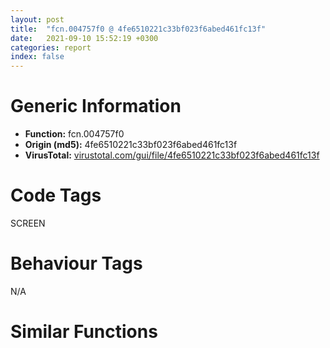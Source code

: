 ```yaml
---
layout: post
title:  "fcn.004757f0 @ 4fe6510221c33bf023f6abed461fc13f"
date:   2021-09-10 15:52:19 +0300
categories: report
index: false
---
```


# Generic Information
- **Function:** fcn.004757f0
- **Origin (md5):** 4fe6510221c33bf023f6abed461fc13f
- **VirusTotal:** [virustotal.com/gui/file/4fe6510221c33bf023f6abed461fc13f][virustotal_ref]

# Code Tags
<span class="tag" id="SCREEN">SCREEN</span>


# Behaviour Tags
<span class="bhv-tag" id="na">N/A</span>

# Similar Functions
<script type="text/javascript" src="https://www.gstatic.com/charts/loader.js"></script>
<script type="text/javascript">

    google.charts.load('current', {'packages':['corechart']});
    google.charts.setOnLoadCallback(drawChart);

    function drawChart() {
    var data = new google.visualization.DataTable();
        data.addColumn('number', 'X');
        data.addColumn('number', 'Y');
        data.addColumn({type: 'string', role: 'tooltip', 'p': {'html': true}});
        data.addColumn({'type': 'string', 'role': 'style'});
        
        data.addRows([
    [-194.44105529785156, 130.60696411132812, '<b><a href="/report/fcn.004757f0@4fe6510221c33bf023f6abed461fc13f">fcn.004757f0</a><br>@4fe6510221c33bf023f6abed461fc13f</b><br>sub esp, 0x40<br>push ebx<br>mov ebx, dword[esp+0x48]<br>push ebp<br>push esi<br>push edi<br>test ebx, ebx<br>jne 0x475809<br>xor eax, eax<br>pop edi<br>pop esi<br>pop ebp<br>pop ebx<br>add esp, 0x40<br>ret <br>xor ebp, ebp<br>push ebp<br>call dword[sym.imp.USER32.dll_GetDC]<br>mov edi, eax<br>push edi<br>mov dword[esp+0x14], edi<br>call dword[sym.imp.GDI32.dll_CreateCompatibleDC]<br>mov esi, eax<br>test esi, esi<br>je 0x475902<br>lea eax, [esp+0x24]<br>push eax<br>push ebx<br>call dword[sym.imp.USER32.dll_GetIconInfo]<br>test eax, eax<br>je 0x4758fb<br>mov edx, dword[esp+0x34]<br>lea ecx, [esp+0x38]<br>push ecx<br>push 0x18<br>push edx<br>call dword[sym.imp.GDI32.dll_GetObjectW]<br>test eax, eax<br>je 0x4758e3<br>mov eax, dword[esp+0x40]<br>mov ecx, dword[esp+0x3c]<br>push eax<br>push ecx<br>push edi<br>call dword[sym.imp.GDI32.dll_CreateCompatibleBitmap]<br>mov ebp, eax<br>test ebp, ebp<br>je 0x4758e3<br>push ebp<br>push esi<br>call dword[sym.imp.GDI32.dll_SelectObject]<br>mov ebx, eax<br>test ebx, ebx<br>je 0x4758e3<br>mov edx, dword[esp+0x3c]<br>xor eax, eax<br>mov dword[esp+0x14], eax<br>mov dword[esp+0x18], eax<br>mov eax, dword[esp+0x40]<br>push 0xff000000<br>mov dword[esp+0x20], edx<br>mov dword[esp+0x24], eax<br>call dword[sym.imp.GDI32.dll_CreateSolidBrush]<br>mov edi, eax<br>push edi<br>lea ecx, [esp+0x18]<br>push ecx<br>push esi<br>call dword[sym.imp.USER32.dll_FillRect]<br>push edi<br>call dword[sym.imp.GDI32.dll_DeleteObject]<br>mov edx, dword[esp+0x40]<br>mov eax, dword[esp+0x3c]<br>mov ecx, dword[esp+0x54]<br>push 3<br>push 0<br>push 0<br>push edx<br>push eax<br>push ecx<br>push 0<br>push 0<br>push esi<br>call dword[sym.imp.USER32.dll_DrawIconEx]<br>push ebx<br>push esi<br>call dword[sym.imp.GDI32.dll_SelectObject]<br>mov edi, dword[esp+0x10]<br>mov edx, dword[esp+0x34]<br>mov ebx, dword[sym.imp.GDI32.dll_DeleteObject]<br>push edx<br>call ebx<br>mov eax, dword[esp+0x30]<br>push eax<br>call ebx<br>mov ebx, dword[esp+0x54]<br>push esi<br>call dword[sym.imp.GDI32.dll_DeleteDC]<br>push edi<br>push 0<br>call dword[sym.imp.USER32.dll_ReleaseDC]<br>push ebx<br>call dword[sym.imp.USER32.dll_DestroyIcon]<br>pop edi<br>pop esi<br>mov eax, ebp<br>pop ebp<br>pop ebx<br>add esp, 0x40<br>ret <br><eoc> ', 'point { fill-color: #e0440e; }'],
[-294.0010681152344, 33.095191955566406, '<b><a href="/report/fcn.0048ef00@3e981d1767f44f5fe2446a49ffe52f4e">fcn.0048ef00</a><br>@3e981d1767f44f5fe2446a49ffe52f4e</b><br>sub esp, 0x10<br>lea eax, [esp+0x18]<br>push ebx<br>push ebp<br>push esi<br>mov esi, dword[esp+0x20]<br>push edi<br>push eax<br>push esi<br>call dword[sym.imp.USER32.dll_ClientToScreen]<br>mov ebx, dword[sym.imp.USER32.dll_GetWindow]<br>push 5<br>push esi<br>call ebx<br>mov esi, eax<br>test esi, esi<br>je 0x48ef7a<br>mov ebp, dword[sym.imp.USER32.dll_GetDlgCtrlID]<br>mov edi, dword[sym.imp.USER32.dll_GetWindowLongA]<br>push esi<br>call ebp<br>cmp eax, 0xffff<br>je 0x48ef6f<br>push 0xfffffffffffffff0<br>push esi<br>call edi<br>test eax, 0x10000000<br>je 0x48ef6f<br>lea ecx, [esp+0x10]<br>push ecx<br>push esi<br>call dword[sym.imp.USER32.dll_GetWindowRect]<br>mov edx, dword[esp+0x2c]<br>mov eax, dword[esp+0x28]<br>push edx<br>lea ecx, [esp+0x14]<br>push eax<br>push ecx<br>call dword[sym.imp.USER32.dll_PtInRect]<br>test eax, eax<br>jne 0x48ef86<br>push 2<br>push esi<br>call ebx<br>mov esi, eax<br>test esi, esi<br>jne 0x48ef34<br>pop edi<br>pop esi<br>pop ebp<br>xor eax, eax<br>pop ebx<br>add esp, 0x10<br>ret 0xc<br>mov eax, esi<br>pop edi<br>pop esi<br>pop ebp<br>pop ebx<br>add esp, 0x10<br>ret 0xc<br><eoc> ', 'null'],
[-19.84860610961914, -122.42230224609375, '<b><a href="/report/fcn.00471e50@289859175c221b107317af7727d26c17">fcn.00471e50</a><br>@289859175c221b107317af7727d26c17</b><br>sub esp, 0xc<br>push ebx<br>push ebp<br>push esi<br>push edi<br>mov edi, dword[esp+0x24]<br>mov eax, edi<br>lea edx, [eax+1]<br>mov cl, byte[eax]<br>inc eax<br>test cl, cl<br>jne 0x471e60<br>sub eax, edx<br>mov esi, eax<br>lea ebp, [esi+esi]<br>push ebp<br>call dword[0x4cfe80]<br>mov ebx, eax<br>add esp, 4<br>test ebx, ebx<br>jne 0x471e89<br>pop edi<br>pop esi<br>pop ebp<br>lea eax, [ebx+0x1b]<br>pop ebx<br>add esp, 0xc<br>ret <br>mov ecx, ebx<br>call fcn.00471df0<br>push 0xf0000000<br>push 1<br>push 0<br>push 0<br>lea eax, [esp+0x24]<br>push eax<br>call dword[sym.imp.ADVAPI32.dll_CryptAcquireContextA]<br>mov esi, dword[esp+0x28]<br>test eax, eax<br>je 0x471f0f<br>mov edx, dword[esp+0x14]<br>lea ecx, [esp+0x10]<br>push ecx<br>push 0<br>push 0<br>push 0x8002<br>push edx<br>call dword[sym.imp.ADVAPI32.dll_CryptCreateHash]<br>test eax, eax<br>je 0x471f02<br>mov eax, dword[esp+0x10]<br>push 0<br>push ebp<br>push ebx<br>push eax<br>mov dword[esp+0x28], 0x10<br>call dword[sym.imp.ADVAPI32.dll_CryptHashData]<br>mov edx, dword[esp+0x10]<br>push 0<br>lea ecx, [esp+0x1c]<br>push ecx<br>push esi<br>push 2<br>push edx<br>call dword[sym.imp.ADVAPI32.dll_CryptGetHashParam]<br>mov eax, dword[esp+0x10]<br>push eax<br>call dword[sym.imp.ADVAPI32.dll_CryptDestroyHash]<br>mov ecx, dword[esp+0x14]<br>push 0<br>push ecx<br>call dword[sym.imp.ADVAPI32.dll_CryptReleaseContext]<br>xor eax, eax<br>mov dword[esi+0x10], eax<br>push ebx<br>mov byte[esi+0x14], al<br>call dword[0x4cfe84]<br>add esp, 4<br>pop edi<br>pop esi<br>pop ebp<br>xor eax, eax<br>pop ebx<br>add esp, 0xc<br>ret <br><eoc> ', 'null'],
[-198.5301055908203, 325.45465087890625, '<b><a href="/report/fcn.0040dcc6@5f763449465a14d1cdb5ea67e2f984d0">fcn.0040dcc6</a><br>@5f763449465a14d1cdb5ea67e2f984d0</b><br>sub esp, 0x24<br>push ebx<br>push ebp<br>push esi<br>push edi<br>push 0<br>call dword[sym.imp.USER32.dll_GetDC]<br>mov esi, dword[sym.imp.GDI32.dll_CreateCompatibleDC]<br>mov ebp, eax<br>push ebp<br>mov dword[esp+0x1c], ebp<br>call esi<br>mov ebx, eax<br>push ebp<br>mov dword[esp+0x18], ebx<br>call esi<br>mov esi, eax<br>lea eax, [esp+0x1c]<br>push eax<br>push 0x18<br>push dword[esp+0x40]<br>mov dword[esp+0x1c], esi<br>call dword[sym.imp.GDI32.dll_GetObjectW]<br>mov eax, dword[esp+0x24]<br>imul eax, dword[esp+0x3c]<br>cdq <br>idiv dword[esp+0x20]<br>mov ecx, eax<br>mov eax, dword[esp+0x40]<br>cmp ecx, eax<br>jge 0x40dd22<br>mov eax, ecx<br>mov dword[esp+0x40], eax<br>push eax<br>push dword[esp+0x40]<br>push ebp<br>call dword[sym.imp.GDI32.dll_CreateCompatibleBitmap]<br>push dword[esp+0x38]<br>mov ebp, eax<br>push ebx<br>mov ebx, dword[sym.imp.GDI32.dll_SelectObject]<br>call ebx<br>push ebp<br>push esi<br>mov edi, eax<br>call ebx<br>push 0xcc0020<br>push dword[esp+0x28]<br>mov esi, eax<br>xor eax, eax<br>push dword[esp+0x28]<br>push eax<br>push eax<br>push dword[esp+0x28]<br>push dword[esp+0x58]<br>push dword[esp+0x58]<br>push eax<br>push eax<br>push dword[esp+0x38]<br>call dword[sym.imp.GDI32.dll_StretchBlt]<br>push edi<br>mov edi, dword[esp+0x18]<br>push edi<br>call ebx<br>push esi<br>push dword[esp+0x14]<br>call ebx<br>mov esi, dword[sym.imp.GDI32.dll_DeleteDC]<br>push edi<br>call esi<br>push dword[esp+0x10]<br>call esi<br>push dword[esp+0x18]<br>push 0<br>call dword[sym.imp.USER32.dll_ReleaseDC]<br>pop edi<br>pop esi<br>mov eax, ebp<br>pop ebp<br>pop ebx<br>add esp, 0x24<br>ret 0xc<br><eoc> ', 'null'],
[56.52387619018555, 166.32696533203125, '<b><a href="/report/fcn.00402ff0@0403abd1e9e066fc89cddd5736647282">fcn.00402ff0</a><br>@0403abd1e9e066fc89cddd5736647282</b><br>push 0xffffffffffffffff<br>push 0x40c806<br>mov eax, dword<br>push eax<br>mov dword<br>sub esp, 0x134<br>push esi<br>push 0<br>push 2<br>call sub.KERNEL32.dll_CreateToolhelp32Snapshot<br>mov esi, eax<br>lea eax, [esp+0x10]<br>push eax<br>push esi<br>mov dword[esp+0x14], esi<br>mov dword[esp+0x18], 0x128<br>call sub.KERNEL32.dll_Process32First<br>test eax, eax<br>je 0x403110<br>mov ecx, dword[esp+0x148]<br>push ecx<br>lea ecx, [esp+8]<br>call sub.MFC42.DLL_CString::CString<br>lea ecx, [esp+4]<br>mov dword[esp+0x140], 0<br>call sub.MFC42.DLL_CString::MakeLower<br>lea edx, [esp+0x10]<br>push edx<br>push esi<br>call sub.KERNEL32.dll_Process32Next<br>test eax, eax<br>je 0x4030fc<br>push ebx<br>mov ebx, dword[sym.imp.KERNEL32.dll_CloseHandle]<br>push ebp<br>mov ebp, dword[sym.imp.KERNEL32.dll_TerminateProcess]<br>push edi<br>mov edi, dword[sym.imp.KERNEL32.dll_OpenProcess]<br>lea eax, [esp+0x40]<br>lea ecx, [esp+0x14]<br>push eax<br>call sub.MFC42.DLL_CString::CString<br>lea ecx, [esp+0x14]<br>mov byte[esp+0x14c], 1<br>call sub.MFC42.DLL_CString::MakeLower<br>mov ecx, dword[esp+0x10]<br>mov edx, dword[esp+0x14]<br>push ecx<br>push edx<br>call dword[sym.imp.MSVCRT.dll__mbscmp]<br>add esp, 8<br>test eax, eax<br>jne 0x4030d5<br>mov eax, dword[esp+0x24]<br>push eax<br>push 0<br>push 0x100001<br>call edi<br>mov esi, eax<br>test esi, esi<br>je 0x4030d5<br>push 0<br>push esi<br>call ebp<br>push esi<br>call ebx<br>lea ecx, [esp+0x14]<br>mov byte[esp+0x14c], 0<br>call fcn.0040bf10<br>mov edx, dword[esp+0x18]<br>lea ecx, [esp+0x1c]<br>push ecx<br>push edx<br>call sub.KERNEL32.dll_Process32Next<br>test eax, eax<br>jne 0x403083<br>pop edi<br>pop ebp<br>pop ebx<br>lea ecx, [esp+4]<br>mov dword[esp+0x140], 0xffffffff<br>call fcn.0040bf10<br>mov ecx, dword[esp+0x138]<br>xor eax, eax<br>pop esi<br>mov dword<br>add esp, 0x140<br>ret <br><eoc> ', 'null'],
[-80.17510223388672, -298.9068603515625, '<b><a href="/report/fcn.0043ada0@3e981d1767f44f5fe2446a49ffe52f4e">fcn.0043ada0</a><br>@3e981d1767f44f5fe2446a49ffe52f4e</b><br>sub esp, 0x60<br>push ebp<br>mov ebp, ecx<br>push esi<br>push edi<br>mov eax, dword[ebp+0x1c]<br>push eax<br>call dword[sym.imp.USER32.dll_IsIconic]<br>test eax, eax<br>jne 0x43adc4<br>mov ecx, dword[ebp+0x1c]<br>push ecx<br>call dword[sym.imp.USER32.dll_IsZoomed]<br>test eax, eax<br>je 0x43adcd<br>push 9<br>mov ecx, ebp<br>call fcn.004b7fff<br>push 3<br>mov ecx, ebp<br>call fcn.004b7fff<br>mov edx, dword[ebp+0x1c]<br>push str.User32.dll<br>mov dword[esp+0x10], edx<br>xor esi, esi<br>call dword[sym.imp.KERNEL32.dll_LoadLibraryA]<br>mov edi, eax<br>test edi, edi<br>je 0x43ae46<br>push ebx<br>push str.MonitorFromWindow<br>push edi<br>call dword[sym.imp.KERNEL32.dll_GetProcAddress]<br>push str.GetMonitorInfoA<br>push edi<br>mov ebx, eax<br>call dword[sym.imp.KERNEL32.dll_GetProcAddress]<br>test ebx, ebx<br>mov dword[esp+0x14], eax<br>je 0x43ae3a<br>test eax, eax<br>je 0x43ae3a<br>mov eax, dword[esp+0x10]<br>push 2<br>push eax<br>call ebx<br>test eax, eax<br>je 0x43ae3a<br>lea ecx, [esp+0x28]<br>mov dword[esp+0x28], 0x48<br>push ecx<br>push eax<br>call dword[esp+0x1c]<br>lea esi, [esp+0x3c]<br>push edi<br>call dword[sym.imp.KERNEL32.dll_FreeLibrary]<br>test esi, esi<br>pop ebx<br>jne 0x43ae5b<br>lea edx, [esp+0x14]<br>push 0<br>push edx<br>push 0<br>push 0x30<br>call dword[sym.imp.USER32.dll_SystemParametersInfoA]<br>lea esi, [esp+0x14]<br>mov eax, dword[esi+4]<br>mov edx, dword[esi+0xc]<br>mov ecx, dword[esi]<br>sub edx, eax<br>push 4<br>push edx<br>mov edx, dword[esi+8]<br>sub edx, ecx<br>push edx<br>push eax<br>push ecx<br>push 0<br>mov ecx, ebp<br>call fcn.004b7fb0<br>mov esi, dword[esp+0xc]<br>push esi<br>call dword[sym.imp.USER32.dll_IsWindow]<br>test eax, eax<br>je 0x43ae91<br>push 5<br>push esi<br>call dword[sym.imp.USER32.dll_ShowWindow]<br>pop edi<br>pop esi<br>pop ebp<br>add esp, 0x60<br>ret <br><eoc> ', 'null'],
[-149.80825805664062, -106.05555725097656, '<b><a href="/report/fcn.004e0e90@279a61b1e76da49531f1f16fd1102a2d">fcn.004e0e90</a><br>@279a61b1e76da49531f1f16fd1102a2d</b><br>sub esp, 0xc<br>push ebx<br>push ebp<br>push esi<br>push edi<br>mov edi, dword[esp+0x24]<br>mov eax, edi<br>lea edx, [eax+1]<br>mov cl, byte[eax]<br>inc eax<br>test cl, cl<br>jne 0x4e0ea0<br>sub eax, edx<br>mov esi, eax<br>lea ebp, [esi+esi]<br>push ebp<br>call dword[0x5401f8]<br>mov ebx, eax<br>add esp, 4<br>test ebx, ebx<br>jne 0x4e0ec9<br>pop edi<br>pop esi<br>pop ebp<br>lea eax, [ebx+0x1b]<br>pop ebx<br>add esp, 0xc<br>ret <br>mov ecx, ebx<br>call fcn.004e0e30<br>push 0xf0000000<br>push 1<br>push 0<br>push 0<br>lea eax, [esp+0x24]<br>push eax<br>call dword[sym.imp.ADVAPI32.dll_CryptAcquireContextA]<br>mov esi, dword[esp+0x28]<br>test eax, eax<br>je 0x4e0f4f<br>mov edx, dword[esp+0x14]<br>lea ecx, [esp+0x10]<br>push ecx<br>push 0<br>push 0<br>push 0x8002<br>push edx<br>call dword[sym.imp.ADVAPI32.dll_CryptCreateHash]<br>test eax, eax<br>je 0x4e0f42<br>mov eax, dword[esp+0x10]<br>push 0<br>push ebp<br>push ebx<br>push eax<br>mov dword[esp+0x28], 0x10<br>call dword[sym.imp.ADVAPI32.dll_CryptHashData]<br>mov edx, dword[esp+0x10]<br>push 0<br>lea ecx, [esp+0x1c]<br>push ecx<br>push esi<br>push 2<br>push edx<br>call dword[sym.imp.ADVAPI32.dll_CryptGetHashParam]<br>mov eax, dword[esp+0x10]<br>push eax<br>call dword[sym.imp.ADVAPI32.dll_CryptDestroyHash]<br>mov ecx, dword[esp+0x14]<br>push 0<br>push ecx<br>call dword[sym.imp.ADVAPI32.dll_CryptReleaseContext]<br>xor eax, eax<br>mov dword[esi+0x10], eax<br>push ebx<br>mov byte[esi+0x14], al<br>call dword[0x5401fc]<br>add esp, 4<br>pop edi<br>pop esi<br>pop ebp<br>xor eax, eax<br>pop ebx<br>add esp, 0xc<br>ret <br><eoc> ', 'null'],
[163.8361358642578, -187.41502380371094, '<b><a href="/report/fcn.307838f0@e0efd357fccc8f4e2c059b0b54118ba8">fcn.307838f0</a><br>@e0efd357fccc8f4e2c059b0b54118ba8</b><br>sub esp, 0x1c<br>push ebx<br>push esi<br>mov esi, dword[esp+0x28]<br>push edi<br>mov dword[esp+0x14], 0xa<br>push ebp<br>mov eax, dword[esi]<br>mov dword[esp+0x1c], 6<br>mov edi, dword[esp+0x34]<br>mov dword[esp+0x10], eax<br>mov dword[esp+0x20], 5<br>mov dword[esp+0x24], 0x14<br>mov dword[esp+0x28], 0x10<br>cmp edi, 1<br>je 0x30783937<br>cmp edi, 2<br>jne 0x30783984<br>mov eax, dword[esp+0x10]<br>push eax<br>call dword[sym.imp.USER32.dll_GetDC]<br>push 4<br>mov ebp, dword[sym.imp.GDI32.dll_GetStockObject]<br>mov dword[esp+0x18], eax<br>call ebp<br>push eax<br>lea ebp, [esi+0x28]<br>mov eax, dword[esp+0x18]<br>mov ebx, 5<br>push eax<br>call dword[sym.imp.GDI32.dll_SelectObject]<br>mov eax, dword[ebp]<br>add ebp, 4<br>push eax<br>call dword[sym.imp.GDI32.dll_DeleteObject]<br>dec ebx<br>jne 0x30783964<br>mov eax, dword[esp+0x14]<br>mov ecx, dword[esp+0x10]<br>push eax<br>push ecx<br>call dword[sym.imp.USER32.dll_ReleaseDC]<br>test edi, edi<br>je 0x3078398d<br>cmp edi, 1<br>jne 0x307839cc<br>xor ebx, ebx<br>lea ebp, [esi+0x14]<br>lea edi, [esp+0x18]<br>mov eax, 1<br>mov cl, bl<br>shl eax, cl<br>test dword[esi+0x3c], eax<br>jne 0x307839b0<br>mov eax, dword[edi]<br>push eax<br>call dword[sym.imp.USER32.dll_GetSysColor]<br>mov dword[ebp], eax<br>mov eax, dword[ebp]<br>add ebp, 4<br>push eax<br>add edi, 4<br>inc ebx<br>call dword[sym.imp.GDI32.dll_CreateSolidBrush]<br>mov dword[ebp+0x10], eax<br>lea eax, [esp+0x2c]<br>cmp edi, eax<br>jb 0x30783996<br>pop ebp<br>pop edi<br>pop esi<br>pop ebx<br>add esp, 0x1c<br>ret <br><eoc> ', 'null'],
[-13.450667381286621, 42.976829528808594, '<b><a href="/report/fcn.0040a240@0403abd1e9e066fc89cddd5736647282">fcn.0040a240</a><br>@0403abd1e9e066fc89cddd5736647282</b><br>mov eax, dword<br>push 0xffffffffffffffff<br>push 0x40d4ab<br>push eax<br>mov dword<br>sub esp, 0x20c<br>lea eax, [esp]<br>push ebx<br>push ebp<br>mov ebp, dword[sym.imp.ADVAPI32.dll_RegOpenKeyExA]<br>push esi<br>push edi<br>push eax<br>push 0x20006<br>push 0<br>push str.SoftwareMicrosoftInternet_ExplorerMain<br>push 0x80000001<br>call ebp<br>mov ebx, dword[sym.imp.MSVCRT.dll_sprintf]<br>mov esi, dword[sym.imp.ADVAPI32.dll_RegSetValueExA]<br>test eax, eax<br>jne 0x40a3ab<br>push 0x4128ec<br>lea ecx, [esp+0x20]<br>push 0x4128e8<br>push ecx<br>call ebx<br>add esp, 0xc<br>call sub.MFC42.DLL_AfxGetEmptyString<br>mov edx, dword[eax]<br>lea eax, [esp+0x1c]<br>push eax<br>lea ecx, [esp+0x18]<br>mov dword[esp+0x18], edx<br>call fcn.0040c0d2<br>mov ecx, dword[esp+0x14]<br>lea edx, [esp+0x1c]<br>mov dword[esp+0x224], 0<br>mov eax, dword[ecx-8]<br>inc eax<br>push eax<br>mov eax, dword[esp+0x14]<br>push edx<br>push 1<br>push 0<br>push str.Enable_AutoImageResize<br>push eax<br>call esi<br>push 0x4128cc<br>lea ecx, [esp+0x20]<br>push 0x4128e8<br>push ecx<br>call ebx<br>add esp, 0xc<br>lea edx, [esp+0x1c]<br>lea ecx, [esp+0x14]<br>push edx<br>call fcn.0040c0d2<br>mov eax, dword[esp+0x14]<br>mov edx, dword[esp+0x10]<br>lea ecx, [esp+0x1c]<br>mov eax, dword[eax-8]<br>lea edi, [eax+1]<br>push edi<br>push ecx<br>push 1<br>push 0<br>push str.Disable_Script_Debugger<br>push edx<br>call esi<br>mov ecx, dword[esp+0x10]<br>lea eax, [esp+0x1c]<br>push edi<br>push eax<br>push 1<br>push 0<br>push str.DisableScriptDebuggerIE<br>push ecx<br>call esi<br>mov eax, dword[esp+0x10]<br>lea edx, [esp+0x1c]<br>push edi<br>push edx<br>push 1<br>push 0<br>push str.Display_Inline_Images<br>push eax<br>call esi<br>mov edx, dword[esp+0x10]<br>lea ecx, [esp+0x1c]<br>push edi<br>push ecx<br>push 1<br>push 0<br>push str.Play_Animations<br>push edx<br>call esi<br>lea eax, [esp+0x1c]<br>push edi<br>push eax<br>push 1<br>push 0<br>mov ecx, dword[esp+0x20]<br>push str.Display_Inline_Videos<br>push ecx<br>call esi<br>mov eax, dword[esp+0x10]<br>lea edx, [esp+0x1c]<br>push edi<br>push edx<br>push 1<br>push 0<br>push str.Play_Background_Sounds<br>push eax<br>call esi<br>lea ecx, [esp+0x14]<br>mov dword[esp+0x224], 0xffffffff<br>call fcn.0040bf10<br>mov ecx, dword[esp+0x10]<br>mov edi, dword[sym.imp.ADVAPI32.dll_RegCloseKey]<br>push ecx<br>call edi<br>lea edx, [esp+0x10]<br>push edx<br>push 0x20006<br>push 0<br>push str.SOFTWAREMicrosoftInternet_ExplorerActiveX_CompatibilityD27CDB6E_AE6D_11cf_96B8_444553540000<br>push 0x80000002<br>call ebp<br>test eax, eax<br>jne 0x40a431<br>push str.00000000<br>lea eax, [esp+0x120]<br>push 0x4128e8<br>push eax<br>call ebx<br>add esp, 0xc<br>call sub.MFC42.DLL_AfxGetEmptyString<br>mov ecx, dword[eax]<br>lea edx, [esp+0x11c]<br>mov dword[esp+0x18], ecx<br>push edx<br>lea ecx, [esp+0x1c]<br>call fcn.0040c0d2<br>mov eax, dword[esp+0x18]<br>lea edx, [esp+0x11c]<br>mov ecx, dword[eax-8]<br>mov eax, dword[esp+0x10]<br>inc ecx<br>push ecx<br>push edx<br>push 1<br>push 0<br>push str.Compatibility_Flags<br>push eax<br>call esi<br>lea ecx, [esp+0x18]<br>call fcn.0040bf10<br>mov ecx, dword[esp+0x10]<br>push ecx<br>call edi<br>mov ecx, dword[esp+0x21c]<br>pop edi<br>pop esi<br>pop ebp<br>pop ebx<br>mov dword<br>add esp, 0x218<br>ret <br><eoc> ', 'null'],
[147.3544158935547, 20.491018295288086, '<b><a href="/report/fcn.00455f70@3e981d1767f44f5fe2446a49ffe52f4e">fcn.00455f70</a><br>@3e981d1767f44f5fe2446a49ffe52f4e</b><br>push 0xffffffffffffffff<br>push 0x4c2488<br>mov eax, dword<br>push eax<br>mov dword<br>sub esp, 0x44<br>push ebx<br>push ebp<br>push esi<br>mov esi, ecx<br>push edi<br>mov eax, dword[esi+0x1c]<br>push eax<br>call dword[sym.imp.USER32.dll_GetDC]<br>mov edi, eax<br>mov dword[esp+0x3c], edi<br>call fcn.0043ce90<br>push eax<br>push edi<br>call dword[sym.imp.GDI32.dll_SetStretchBltMode]<br>mov ebp, dword[sym.imp.GDI32.dll_CreateCompatibleDC]<br>push edi<br>call ebp<br>push edi<br>mov ebx, eax<br>call ebp<br>mov ebp, eax<br>mov dword[esi+0xa4], edi<br>mov dword[esp+0x10], ebp<br>mov dword[esp+0x18], 0<br>mov eax, dword[esi+0xc4]<br>test eax, eax<br>je 0x455fe1<br>mov eax, dword[esi+0xc4]<br>test eax, eax<br>jne 0x455fd7<br>mov dword[esi+0xc4], 1<br>mov eax, dword[esi+0xc0]<br>test eax, eax<br>jne 0x4560a9<br>mov ecx, dword[esi+0xd8]<br>mov edx, dword[esi+0xd4]<br>push ecx<br>push edx<br>push edi<br>call dword[sym.imp.GDI32.dll_CreateCompatibleBitmap]<br>push eax<br>push ebp<br>mov ebp, dword[sym.imp.GDI32.dll_SelectObject]<br>mov dword[esi+0xc0], eax<br>call ebp<br>mov dword[esp+0x1c], eax<br>mov eax, dword[esi+0xdc]<br>push eax<br>lea ecx, [esp+0x50]<br>call fcn.004ba9e3<br>mov edx, dword[esp+0x50]<br>mov ecx, dword[esp+0x10]<br>lea eax, [esp+0x4c]<br>neg eax<br>sbb eax, eax<br>and eax, edx<br>push eax<br>push ecx<br>call ebp<br>mov edx, dword[esi+0xd8]<br>mov ecx, dword[esp+0x10]<br>mov dword[esp+0x2c], eax<br>mov eax, dword[esi+0xd4]<br>push 0xf00021<br>push edx<br>push eax<br>push 0<br>push 0<br>push ecx<br>call dword[sym.imp.GDI32.dll_PatBlt]<br>mov edx, dword[esp+0x2c]<br>mov eax, dword[esp+0x10]<br>push edx<br>push eax<br>call ebp<br>mov ecx, dword[esp+0x1c]<br>mov edx, dword[esp+0x10]<br>push ecx<br>push edx<br>call ebp<br>mov dword[esp+0x4c], 0x4d6ac8<br>lea ecx, [esp+0x4c]<br>mov dword[esp+0x5c], 0<br>call fcn.004ba97d<br>mov dword[esp+0x5c], 0xffffffff<br>jmp 0x4560af<br>mov ebp, dword[sym.imp.GDI32.dll_SelectObject]<br>mov dword[esi+0xc4], 0<br>mov dword[esi+0x84], 4<br>mov eax, dword[esi+0xbc]<br>cmp eax, 1<br>je 0x4564b9<br>call dword[sym.imp.KERNEL32.dll_GetTickCount]<br>mov dword[esp+0x48], eax<br>mov dword[esp+0x2c], eax<br>mov eax, dword[esi+0xc4]<br>test eax, eax<br>je 0x4560f4<br>mov eax, dword[esi+0xc4]<br>test eax, eax<br>jne 0x4560ea<br>mov dword[esi+0xc4], 1<br>mov eax, dword[esi+0xc0]<br>mov ecx, dword[esp+0x10]<br>push eax<br>push ecx<br>call ebp<br>mov dword[esp+0x1c], eax<br>mov eax, dword[esi+0x84]<br>cmp eax, 8<br>je 0x456120<br>cmp eax, 0xc<br>jne 0x45616c<br>mov edx, dword[esp+0x18]<br>push edx<br>push ebx<br>call ebp<br>mov ecx, dword[esi+0x54]<br>mov edx, dword[esi+0x5c]<br>push 0xcc0020<br>mov dword[esp+0x18], eax<br>mov eax, dword[esi+0x58]<br>push 0<br>push 0<br>push ebx<br>push eax<br>mov eax, dword[esi+0x60]<br>push ecx<br>mov ecx, dword[esp+0x28]<br>push edx<br>push eax<br>push ecx<br>call dword[sym.imp.GDI32.dll_BitBlt]<br>mov edx, dword[esp+0x14]<br>push edx<br>push ebx<br>call ebp<br>mov eax, dword[esp+0x18]<br>push eax<br>call dword[sym.imp.GDI32.dll_DeleteObject]<br>mov dword[esp+0x18], 0<br>mov ecx, esi<br>mov dword[esi+0x84], 0<br>call fcn.00456750<br>test eax, eax<br>mov dword[esp+0x20], eax<br>je 0x456392<br>mov ecx, dword[esi+0x84]<br>cmp ecx, 8<br>je 0x456199<br>cmp ecx, 0xc<br>jne 0x4561e5<br>mov ecx, dword[esi+0x58]<br>mov edx, dword[esi+0x54]<br>push ecx<br>push edx<br>push edi<br>call dword[sym.imp.GDI32.dll_CreateCompatibleBitmap]<br>push eax<br>push ebx<br>mov dword[esp+0x20], eax<br>call ebp<br>mov ecx, dword[esi+0x60]<br>mov edx, dword[esp+0x10]<br>mov dword[esp+0x14], eax<br>mov eax, dword[esi+0x5c]<br>push 0xcc0020<br>push eax<br>mov eax, dword[esi+0x58]<br>push ecx<br>mov ecx, dword[esi+0x54]<br>push edx<br>push eax<br>push ecx<br>push 0<br>push 0<br>push ebx<br>call dword[sym.imp.GDI32.dll_BitBlt]<br>mov edx, dword[esp+0x14]<br>push edx<br>push ebx<br>call ebp<br>mov eax, dword[esp+0x20]<br>push eax<br>push ebx<br>call ebp<br>mov dword[esp+0x14], eax<br>mov eax, dword[esi+0x88]<br>test eax, eax<br>je 0x45635a<br>push edi<br>call dword[sym.imp.GDI32.dll_CreateCompatibleDC]<br>push edi<br>mov ebp, eax<br>call dword[sym.imp.GDI32.dll_CreateCompatibleDC]<br>mov ecx, dword[esi+0x54]<br>mov edi, eax<br>mov eax, dword[esi+0x58]<br>push 0<br>push 1<br>push 1<br>push eax<br>push ecx<br>call dword[sym.imp.GDI32.dll_CreateBitmap]<br>mov edx, dword[esi+0x58]<br>push 0<br>mov dword[esp+0x34], eax<br>mov eax, dword[esi+0x54]<br>push 1<br>push 1<br>push edx<br>push eax<br>call dword[sym.imp.GDI32.dll_CreateBitmap]<br>mov ecx, dword[esp+0x30]<br>mov dword[esp+0x34], eax<br>push ecx<br>push ebp<br>call dword[sym.imp.GDI32.dll_SelectObject]<br>mov edx, dword[esp+0x34]<br>mov dword[esp+0x30], eax<br>push edx<br>push edi<br>call dword[sym.imp.GDI32.dll_SelectObject]<br>mov dword[esp+0x38], eax<br>mov eax, dword[esi+0xa0]<br>push eax<br>push ebx<br>call dword[sym.imp.GDI32.dll_SetBkColor]<br>mov ecx, dword[esi+0x58]<br>mov edx, dword[esi+0x54]<br>push 0xcc0020<br>push 0<br>push 0<br>push ebx<br>push ecx<br>push edx<br>push 0<br>push 0<br>push edi<br>mov dword[esp+0x58], eax<br>call dword[sym.imp.GDI32.dll_BitBlt]<br>mov eax, dword[esp+0x34]<br>push eax<br>push ebx<br>call dword[sym.imp.GDI32.dll_SetBkColor]<br>mov ecx, dword[esi+0x58]<br>mov edx, dword[esi+0x54]<br>push 0x330008<br>push 0<br>push 0<br>push edi<br>push ecx<br>push edx<br>push 0<br>push 0<br>push ebp<br>call dword[sym.imp.GDI32.dll_BitBlt]<br>mov eax, dword[esi+0x58]<br>mov ecx, dword[esi+0x54]<br>mov edx, dword[esi+0x5c]<br>push 0x8800c6<br>push 0<br>push 0<br>push edi<br>push eax<br>mov eax, dword[esi+0x60]<br>push ecx<br>mov ecx, dword[esp+0x28]<br>push edx<br>push eax<br>push ecx<br>call dword[sym.imp.GDI32.dll_BitBlt]<br>mov edx, dword[esi+0x58]<br>mov eax, dword[esi+0x54]<br>push 0x8800c6<br>push 0<br>push 0<br>push ebp<br>push edx<br>push eax<br>push 0<br>push 0<br>push ebx<br>call dword[sym.imp.GDI32.dll_BitBlt]<br>mov ecx, dword[esi+0x58]<br>mov edx, dword[esi+0x54]<br>mov eax, dword[esi+0x5c]<br>push 0xee0086<br>push 0<br>push 0<br>push ebx<br>push ecx<br>mov ecx, dword[esi+0x60]<br>push edx<br>mov edx, dword[esp+0x28]<br>push eax<br>push ecx<br>push edx<br>call dword[sym.imp.GDI32.dll_BitBlt]<br>mov eax, dword[esp+0x30]<br>push eax<br>push ebp<br>call dword[sym.imp.GDI32.dll_SelectObject]<br>push eax<br>call dword[sym.imp.GDI32.dll_DeleteObject]<br>mov ecx, dword[esp+0x38]<br>push ecx<br>push edi<br>call dword[sym.imp.GDI32.dll_SelectObject]<br>push eax<br>call dword[sym.imp.GDI32.dll_DeleteObject]<br>push ebp<br>mov ebp, dword[sym.imp.GDI32.dll_DeleteDC]<br>call ebp<br>push edi<br>call ebp<br>mov edi, dword[esp+0x3c]<br>mov ebp, dword[sym.imp.GDI32.dll_SelectObject]<br>jmp 0x45637f<br>mov edx, dword[esi+0x58]<br>mov eax, dword[esi+0x54]<br>mov ecx, dword[esi+0x5c]<br>push 0xcc0020<br>push 0<br>push 0<br>push ebx<br>push edx<br>mov edx, dword[esi+0x60]<br>push eax<br>mov eax, dword[esp+0x28]<br>push ecx<br>push edx<br>push eax<br>call dword[sym.imp.GDI32.dll_BitBlt]<br>mov ecx, dword[esp+0x14]<br>push ecx<br>push ebx<br>call ebp<br>mov edx, dword[esp+0x20]<br>push edx<br>call dword[sym.imp.GDI32.dll_DeleteObject]<br>mov eax, dword[esi+0x1c]<br>push eax<br>call dword[sym.imp.USER32.dll_IsWindow]<br>test eax, eax<br>je 0x45642a<br>lea ecx, [esp+0x40]<br>lea edx, [esp+0x44]<br>push ecx<br>lea eax, [esp+0x28]<br>push edx<br>lea ecx, [esp+0x30]<br>push eax<br>push ecx<br>mov ecx, esi<br>call fcn.00455ab0<br>mov eax, dword[esi+0xd0]<br>push 0xcc0020<br>test eax, eax<br>je 0x456402<br>mov edx, dword[esi+0xd8]<br>mov eax, dword[esi+0xd4]<br>mov ecx, dword[esp+0x14]<br>push edx<br>mov edx, dword[esp+0x48]<br>push eax<br>mov eax, dword[esp+0x50]<br>push 0<br>push 0<br>push ecx<br>mov ecx, dword[esp+0x3c]<br>push edx<br>mov edx, dword[esp+0x44]<br>push eax<br>push ecx<br>push edx<br>push edi<br>call dword[sym.imp.GDI32.dll_StretchBlt]<br>jmp 0x45642a<br>mov eax, dword[esp+0x14]<br>mov ecx, dword[esi+0xd8]<br>mov edx, dword[esi+0xd4]<br>push 0<br>push 0<br>push eax<br>mov eax, dword[esp+0x34]<br>push ecx<br>mov ecx, dword[esp+0x3c]<br>push edx<br>push eax<br>push ecx<br>push edi<br>call dword[sym.imp.GDI32.dll_BitBlt]<br>mov edx, dword[esp+0x1c]<br>mov eax, dword[esp+0x10]<br>push edx<br>push eax<br>call ebp<br>mov dword[esi+0xc4], 0<br>mov eax, dword[esi+0x90]<br>test eax, eax<br>je 0x456455<br>lea ecx, [eax+eax*4]<br>shl ecx, 1<br>mov dword[esp+0x1c], ecx<br>jmp 0x45645f<br>mov ecx, dword[esi+0x9c]<br>mov dword[esp+0x1c], ecx<br>mov eax, dword[esi+0xbc]<br>cmp eax, 1<br>je 0x4564aa<br>jmp 0x456470<br>mov ecx, dword[esp+0x1c]<br>mov eax, dword[esp+0x2c]<br>mov edx, dword[esp+0x48]<br>sub eax, edx<br>cmp ecx, eax<br>jbe 0x45649b<br>push 0xa<br>call dword[sym.imp.KERNEL32.dll_Sleep]<br>call dword[sym.imp.KERNEL32.dll_GetTickCount]<br>mov dword[esp+0x2c], eax<br>mov eax, dword[esi+0xbc]<br>cmp eax, 1<br>jne 0x45646c<br>mov eax, dword[esi+0xbc]<br>cmp eax, 1<br>jne 0x4560d2<br>mov eax, dword[esp+0x18]<br>test eax, eax<br>je 0x4564b9<br>push eax<br>call dword[sym.imp.GDI32.dll_DeleteObject]<br>push ebx<br>mov ebx, dword[sym.imp.GDI32.dll_DeleteDC]<br>call ebx<br>mov edx, dword[esp+0x10]<br>push edx<br>call ebx<br>mov eax, dword[esi+0x1c]<br>push edi<br>push eax<br>call dword[sym.imp.USER32.dll_ReleaseDC]<br>mov dword[esi+0xbc], 2<br>mov ecx, dword[esp+0x54]<br>pop edi<br>pop esi<br>pop ebp<br>mov eax, 1<br>pop ebx<br>mov dword<br>add esp, 0x50<br>ret <br><eoc> ', 'null'],

        ]);

    var options = {
        title: 'Similarity Plot',
        legend: 'none',
        colors: ['#dedbd9', '#e6693e', '#ec8f6e', '#f3b49f', '#f6c7b6'],
        tooltip: {isHtml: true, trigger: 'both'},
        explorer: {
        actions: ["dragToZoom", "rightClickToReset"],
        },
        chartArea: {
        width: '80%',
        height: '80%'
        },
        width: '100%',
        height: '100%'
    };

    var chart = new google.visualization.ScatterChart(document.getElementById('chart_div'));

    chart.draw(data, options);
    }
    
</script>


<div id="chart_div" style="width: 100%px; height: 100%;"></div>

# Disassembled Code
{% highlight nasm %}

sub esp, 0x40
push ebx
mov ebx, dword[esp+0x48]
push ebp
push esi
push edi
test ebx, ebx
jne 0x475809
xor eax, eax
pop edi
pop esi
pop ebp
pop ebx
add esp, 0x40
ret
xor ebp, ebp
push ebp
call dword[sym.imp.USER32.dll_GetDC]
mov edi, eax
push edi
mov dword[esp+0x14], edi
call dword[sym.imp.GDI32.dll_CreateCompatibleDC]
mov esi, eax
test esi, esi
je 0x475902
lea eax, [esp+0x24]
push eax
push ebx
call dword[sym.imp.USER32.dll_GetIconInfo]
test eax, eax
je 0x4758fb
mov edx, dword[esp+0x34]
lea ecx, [esp+0x38]
push ecx
push 0x18
push edx
call dword[sym.imp.GDI32.dll_GetObjectW]
test eax, eax
je 0x4758e3
mov eax, dword[esp+0x40]
mov ecx, dword[esp+0x3c]
push eax
push ecx
push edi
call dword[sym.imp.GDI32.dll_CreateCompatibleBitmap]
mov ebp, eax
test ebp, ebp
je 0x4758e3
push ebp
push esi
call dword[sym.imp.GDI32.dll_SelectObject]
mov ebx, eax
test ebx, ebx
je 0x4758e3
mov edx, dword[esp+0x3c]
xor eax, eax
mov dword[esp+0x14], eax
mov dword[esp+0x18], eax
mov eax, dword[esp+0x40]
push 0xff000000
mov dword[esp+0x20], edx
mov dword[esp+0x24], eax
call dword[sym.imp.GDI32.dll_CreateSolidBrush]
mov edi, eax
push edi
lea ecx, [esp+0x18]
push ecx
push esi
call dword[sym.imp.USER32.dll_FillRect]
push edi
call dword[sym.imp.GDI32.dll_DeleteObject]
mov edx, dword[esp+0x40]
mov eax, dword[esp+0x3c]
mov ecx, dword[esp+0x54]
push 3
push 0
push 0
push edx
push eax
push ecx
push 0
push 0
push esi
call dword[sym.imp.USER32.dll_DrawIconEx]
push ebx
push esi
call dword[sym.imp.GDI32.dll_SelectObject]
mov edi, dword[esp+0x10]
mov edx, dword[esp+0x34]
mov ebx, dword[sym.imp.GDI32.dll_DeleteObject]
push edx
call ebx
mov eax, dword[esp+0x30]
push eax
call ebx
mov ebx, dword[esp+0x54]
push esi
call dword[sym.imp.GDI32.dll_DeleteDC]
push edi
push 0
call dword[sym.imp.USER32.dll_ReleaseDC]
push ebx
call dword[sym.imp.USER32.dll_DestroyIcon]
pop edi
pop esi
mov eax, ebp
pop ebp
pop ebx
add esp, 0x40
ret

{% endhighlight %}

[virustotal_ref]: https://www.virustotal.com/gui/file/4fe6510221c33bf023f6abed461fc13f